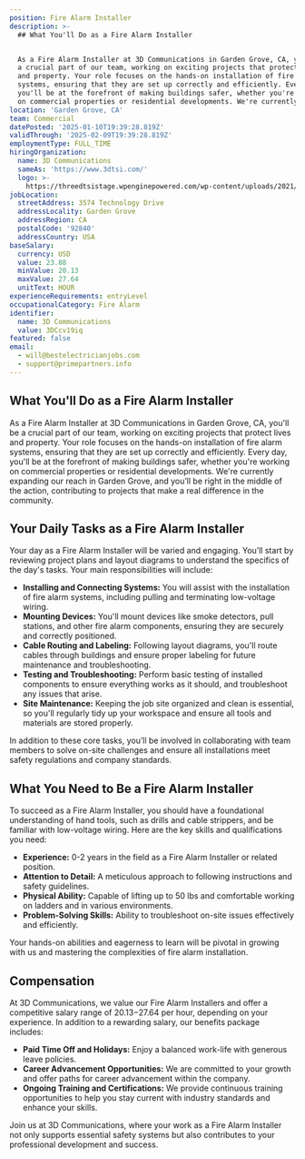 ```yaml
---
position: Fire Alarm Installer
description: >-
  ## What You'll Do as a Fire Alarm Installer


  As a Fire Alarm Installer at 3D Communications in Garden Grove, CA, you'll be
  a crucial part of our team, working on exciting projects that protect lives
  and property. Your role focuses on the hands-on installation of fire alarm
  systems, ensuring that they are set up correctly and efficiently. Every day,
  you'll be at the forefront of making buildings safer, whether you're working
  on commercial properties or residential developments. We're currently ex...
location: 'Garden Grove, CA'
team: Commercial
datePosted: '2025-01-10T19:39:28.819Z'
validThrough: '2025-02-09T19:39:28.819Z'
employmentType: FULL_TIME
hiringOrganization:
  name: 3D Communications
  sameAs: 'https://www.3dtsi.com/'
  logo: >-
    https://threedtsistage.wpenginepowered.com/wp-content/uploads/2021/01/logo-default.png
jobLocation:
  streetAddress: 3574 Technology Drive
  addressLocality: Garden Grove
  addressRegion: CA
  postalCode: '92840'
  addressCountry: USA
baseSalary:
  currency: USD
  value: 23.88
  minValue: 20.13
  maxValue: 27.64
  unitText: HOUR
experienceRequirements: entryLevel
occupationalCategory: Fire Alarm
identifier:
  name: 3D Communications
  value: 3DCcv19iq
featured: false
email:
  - will@bestelectricianjobs.com
  - support@primepartners.info
---
```




## What You'll Do as a Fire Alarm Installer

As a Fire Alarm Installer at 3D Communications in Garden Grove, CA, you'll be a crucial part of our team, working on exciting projects that protect lives and property. Your role focuses on the hands-on installation of fire alarm systems, ensuring that they are set up correctly and efficiently. Every day, you'll be at the forefront of making buildings safer, whether you're working on commercial properties or residential developments. We're currently expanding our reach in Garden Grove, and you’ll be right in the middle of the action, contributing to projects that make a real difference in the community.

## Your Daily Tasks as a Fire Alarm Installer

Your day as a Fire Alarm Installer will be varied and engaging. You’ll start by reviewing project plans and layout diagrams to understand the specifics of the day's tasks. Your main responsibilities will include:

- **Installing and Connecting Systems:** You will assist with the installation of fire alarm systems, including pulling and terminating low-voltage wiring.
- **Mounting Devices:** You'll mount devices like smoke detectors, pull stations, and other fire alarm components, ensuring they are securely and correctly positioned.
- **Cable Routing and Labeling:** Following layout diagrams, you'll route cables through buildings and ensure proper labeling for future maintenance and troubleshooting.
- **Testing and Troubleshooting:** Perform basic testing of installed components to ensure everything works as it should, and troubleshoot any issues that arise.
- **Site Maintenance:** Keeping the job site organized and clean is essential, so you'll regularly tidy up your workspace and ensure all tools and materials are stored properly.

In addition to these core tasks, you’ll be involved in collaborating with team members to solve on-site challenges and ensure all installations meet safety regulations and company standards.

## What You Need to Be a Fire Alarm Installer

To succeed as a Fire Alarm Installer, you should have a foundational understanding of hand tools, such as drills and cable strippers, and be familiar with low-voltage wiring. Here are the key skills and qualifications you need:

- **Experience:** 0-2 years in the field as a Fire Alarm Installer or related position.
- **Attention to Detail:** A meticulous approach to following instructions and safety guidelines.
- **Physical Ability:** Capable of lifting up to 50 lbs and comfortable working on ladders and in various environments.
- **Problem-Solving Skills:** Ability to troubleshoot on-site issues effectively and efficiently.

Your hands-on abilities and eagerness to learn will be pivotal in growing with us and mastering the complexities of fire alarm installation.

## Compensation

At 3D Communications, we value our Fire Alarm Installers and offer a competitive salary range of $20.13-$27.64 per hour, depending on your experience. In addition to a rewarding salary, our benefits package includes:

- **Paid Time Off and Holidays:** Enjoy a balanced work-life with generous leave policies.
- **Career Advancement Opportunities:** We are committed to your growth and offer paths for career advancement within the company.
- **Ongoing Training and Certifications:** We provide continuous training opportunities to help you stay current with industry standards and enhance your skills.

Join us at 3D Communications, where your work as a Fire Alarm Installer not only supports essential safety systems but also contributes to your professional development and success.
